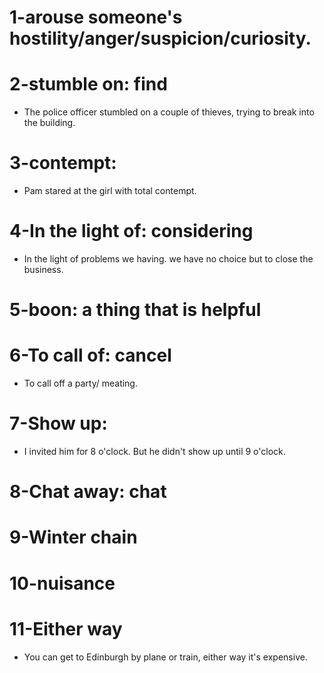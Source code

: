 # 1-arouse someone's hostility/anger/suspicion/curiosity.
# 2-stumble on: find
* The police officer stumbled on a couple of thieves, trying to break into the building.
# 3-contempt:
* Pam stared at the girl with total contempt.
# 4-In the light of: considering
* In the light of problems we having. we have no choice but to close the business.
# 5-boon: a thing that is helpful
# 6-To call of: cancel
* To call off a party/ meating.
# 7-Show up:
* I invited him for 8 o'clock. But he didn't show up until 9 o'clock.
# 8-Chat away: chat
# 9-Winter chain
# 10-nuisance
# 11-Either way
* You can get to Edinburgh by plane or train, either way it's expensive.
